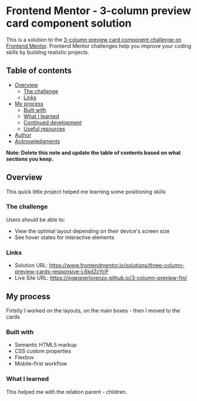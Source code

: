 # Frontend Mentor - 3-column preview card component solution

This is a solution to the [3-column preview card component challenge on Frontend Mentor](https://www.frontendmentor.io/challenges/3column-preview-card-component-pH92eAR2-). Frontend Mentor challenges help you improve your coding skills by building realistic projects. 

## Table of contents

- [Overview](#overview)
  - [The challenge](#the-challenge)
  - [Links](#links)
- [My process](#my-process)
  - [Built with](#built-with)
  - [What I learned](#what-i-learned)
  - [Continued development](#continued-development)
  - [Useful resources](#useful-resources)
- [Author](#author)
- [Acknowledgments](#acknowledgments)

**Note: Delete this note and update the table of contents based on what sections you keep.**

## Overview

This quick little project helped me learning some positioning skills

### The challenge

Users should be able to:

- View the optimal layout depending on their device's screen size
- See hover states for interactive elements

### Links

- Solution URL: https://www.frontendmentor.io/solutions/three-column-preview-cards-responsive-L6kdZcYcP
- Live Site URL: https://ingegnerlorenzo.github.io/3-column-preview-fm/

## My process

Firtstly I worked on the layouts, on the main boxes - then I moved to the cards

### Built with

- Semantic HTML5 markup
- CSS custom properties
- Flexbox
- Mobile-first workflow


### What I learned

This helped me with the relation parent - children.
